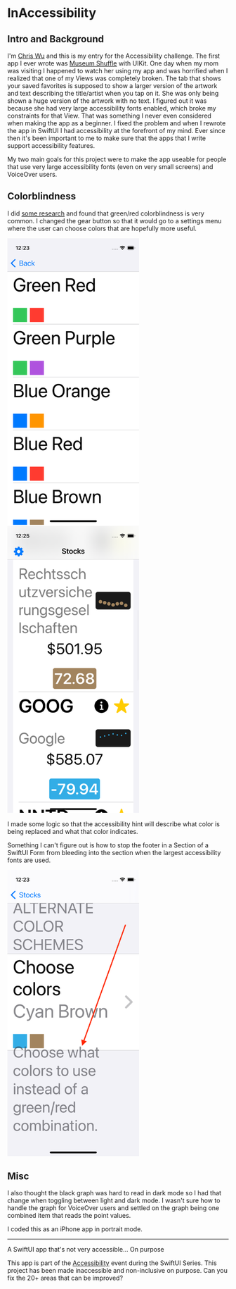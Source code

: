 # InAccessibility

## Intro and Background

I'm [Chris Wu](https://twitter.com/MuseumShuffle) and this is my entry for the Accessibility challenge. The first app I ever wrote was [Museum Shuffle](https://apps.apple.com/us/app/museum-shuffle/id1367002436) with UIKit. One day when my mom was visiting I happened to watch her using my app and was horrified when I realized that one of my Views was completely broken. The tab that shows your saved favorites is supposed to show a larger version of the artwork and text describing the title/artist when you tap on it. She was only being shown a huge version of the artwork with no text. I figured out it was because she had very large accessibility fonts enabled, which broke my constraints for that View. That was something I never even considered when making the app as a beginner. I fixed the problem and when I rewrote the app in SwiftUI I had accessibility at the forefront of my mind. Ever since then it's been important to me to make sure that the apps that I write support accessibility features.

My two main goals for this project were to make the app useable for people that use very large accessibility fonts (even on very small screens) and VoiceOver users.

## Colorblindness

I did [some research](https://www.tableau.com/about/blog/examining-data-viz-rules-dont-use-red-green-together) and found that green/red colorblindness is very common. I changed the gear button so that it would go to a settings menu where the user can choose colors that are hopefully more useful. 

<img width="300" alt="The menu where colors are selected." src="https://github.com/shiftingsand/InAccessibility-cwu/blob/main/052522colorMenu.png">

<img width="300" alt="The UI after an alternate color scheme has been selected." src="https://github.com/shiftingsand/InAccessibility-cwu/blob/main/052522colorResult.png">

I made some logic so that the accessibility hint will describe what color is being replaced and what that color indicates.

Something I can't figure out is how to stop the footer in a Section of a SwiftUI Form from bleeding into the section when the largest accessibility fonts are used.

<img width="300" alt="Large text from the footer bleeding into the body of the Section." src="https://github.com/shiftingsand/InAccessibility-cwu/blob/main/052522colorBleed.png">

## Misc

I also thought the black graph was hard to read in dark mode so I had that change when toggling between light and dark mode. I wasn't sure how to handle the graph for VoiceOver users and settled on the graph being one combined item that reads the point values.

I coded this as an iPhone app in portrait mode.

----
A SwiftUI app that's not very accessible... On purpose

This app is part of the [Accessibility](https://www.swiftuiseries.com/accessibility) event during the SwiftUI Series. This project has been made inaccessible and non-inclusive on purpose. Can you fix the 20+ areas that can be improved?
